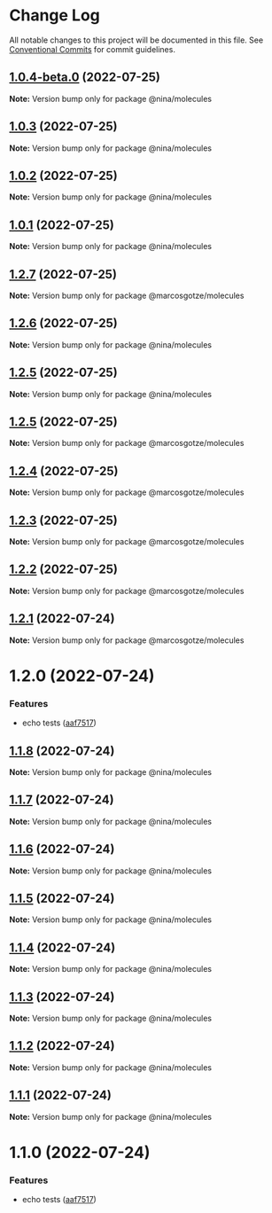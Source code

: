 # Change Log

All notable changes to this project will be documented in this file.
See [Conventional Commits](https://conventionalcommits.org) for commit guidelines.

## [1.0.4-beta.0](https://github.com/marcosgotze/nina/compare/@nina/molecules@1.0.3...@nina/molecules@1.0.4-beta.0) (2022-07-25)

**Note:** Version bump only for package @nina/molecules





## [1.0.3](https://github.com/marcosgotze/nina/compare/@nina/molecules@1.0.2...@nina/molecules@1.0.3) (2022-07-25)

**Note:** Version bump only for package @nina/molecules





## [1.0.2](https://github.com/marcosgotze/nina/compare/@nina/molecules@1.0.1...@nina/molecules@1.0.2) (2022-07-25)

**Note:** Version bump only for package @nina/molecules





## [1.0.1](https://github.com/marcosgotze/nina/compare/@nina/molecules@1.2.6...@nina/molecules@1.0.1) (2022-07-25)

**Note:** Version bump only for package @nina/molecules





## [1.2.7](https://github.com/marcosgotze/nina/compare/@marcosgotze/molecules@1.2.5...@marcosgotze/molecules@1.2.7) (2022-07-25)

**Note:** Version bump only for package @marcosgotze/molecules





## [1.2.6](https://github.com/marcosgotze/nina/compare/@nina/molecules@1.1.8...@nina/molecules@1.2.6) (2022-07-25)

**Note:** Version bump only for package @nina/molecules





## [1.2.5](https://github.com/marcosgotze/nina/compare/@nina/molecules@1.1.8...@nina/molecules@1.2.5) (2022-07-25)

**Note:** Version bump only for package @nina/molecules





## [1.2.5](https://github.com/marcosgotze/nina/compare/@marcosgotze/molecules@1.2.4...@marcosgotze/molecules@1.2.5) (2022-07-25)

**Note:** Version bump only for package @marcosgotze/molecules





## [1.2.4](https://github.com/marcosgotze/nina/compare/@marcosgotze/molecules@1.2.2...@marcosgotze/molecules@1.2.4) (2022-07-25)

**Note:** Version bump only for package @marcosgotze/molecules





## [1.2.3](https://github.com/marcosgotze/nina/compare/@marcosgotze/molecules@1.2.2...@marcosgotze/molecules@1.2.3) (2022-07-25)

**Note:** Version bump only for package @marcosgotze/molecules





## [1.2.2](https://github.com/marcosgotze/nina/compare/@marcosgotze/molecules@1.1.8...@marcosgotze/molecules@1.2.2) (2022-07-25)

**Note:** Version bump only for package @marcosgotze/molecules





## [1.2.1](https://github.com/marcosgotze/nina/compare/@marcosgotze/molecules@1.2.0...@marcosgotze/molecules@1.2.1) (2022-07-24)

**Note:** Version bump only for package @marcosgotze/molecules





# 1.2.0 (2022-07-24)


### Features

* echo tests ([aaf7517](https://github.com/marcosgotze/nina/commit/aaf75177243ec3325d701b5a1d07e73dd6b81c3a))





## [1.1.8](https://github.com/marcosgotze/nina/compare/@nina/molecules@1.1.7...@nina/molecules@1.1.8) (2022-07-24)

**Note:** Version bump only for package @nina/molecules





## [1.1.7](https://github.com/marcosgotze/nina/compare/@nina/molecules@1.1.6...@nina/molecules@1.1.7) (2022-07-24)

**Note:** Version bump only for package @nina/molecules





## [1.1.6](https://github.com/marcosgotze/nina/compare/@nina/molecules@1.1.5...@nina/molecules@1.1.6) (2022-07-24)

**Note:** Version bump only for package @nina/molecules





## [1.1.5](https://github.com/marcosgotze/nina/compare/@nina/molecules@1.1.4...@nina/molecules@1.1.5) (2022-07-24)

**Note:** Version bump only for package @nina/molecules





## [1.1.4](https://github.com/marcosgotze/nina/compare/@nina/molecules@1.1.3...@nina/molecules@1.1.4) (2022-07-24)

**Note:** Version bump only for package @nina/molecules





## [1.1.3](https://github.com/marcosgotze/nina/compare/@nina/molecules@1.1.2...@nina/molecules@1.1.3) (2022-07-24)

**Note:** Version bump only for package @nina/molecules





## [1.1.2](https://github.com/marcosgotze/nina/compare/@nina/molecules@1.1.1...@nina/molecules@1.1.2) (2022-07-24)

**Note:** Version bump only for package @nina/molecules





## [1.1.1](https://github.com/marcosgotze/nina/compare/@nina/molecules@1.1.0...@nina/molecules@1.1.1) (2022-07-24)

**Note:** Version bump only for package @nina/molecules





# 1.1.0 (2022-07-24)


### Features

* echo tests ([aaf7517](https://github.com/marcosgotze/nina/commit/aaf75177243ec3325d701b5a1d07e73dd6b81c3a))
